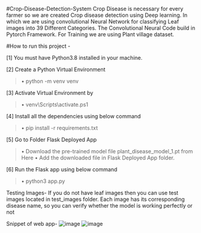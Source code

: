 #Crop-Disease-Detection-System
Crop Disease is necessary for every farmer so we are created Crop disease detection using Deep learning. In which we are using convolutional Neural Network for classifying Leaf images into 39 Different Categories. The Convolutional Neural Code build in Pytorch Framework. For Training we are using Plant village dataset.

#How to run this project - 

[1] You must have Python3.8 installed in your machine.

[2] Create a Python Virtual Environment
>•	python -m venv venv

[3] Activate Virtual Environment by
>•	venv\Scripts\activate.ps1

[4] Install all the dependencies using below command
>•	pip install -r requirements.txt

[5] Go to Folder Flask Deployed App
>•	Download the pre-trained model file plant_disease_model_1.pt from Here
>•	Add the downloaded file in Flask Deployed App folder.

 [6] Run the Flask app using below command 
>•	python3 app.py

Testing Images-
If you do not have leaf images then you can use test images located in test_images folder.
Each image has its corresponding disease name, so you can verify whether the model is working perfectly or not



Snippet of web app-
![image](https://github.com/falgunirawat13/Crop-Disease-Prediction-System/assets/115785063/3169cbed-e1ad-4f60-96b2-5c99e4f59fc5)
![image](https://github.com/falgunirawat13/Crop-Disease-Prediction-System/assets/115785063/ea0374cb-6823-4fcf-bbc4-72d7910d0086)
